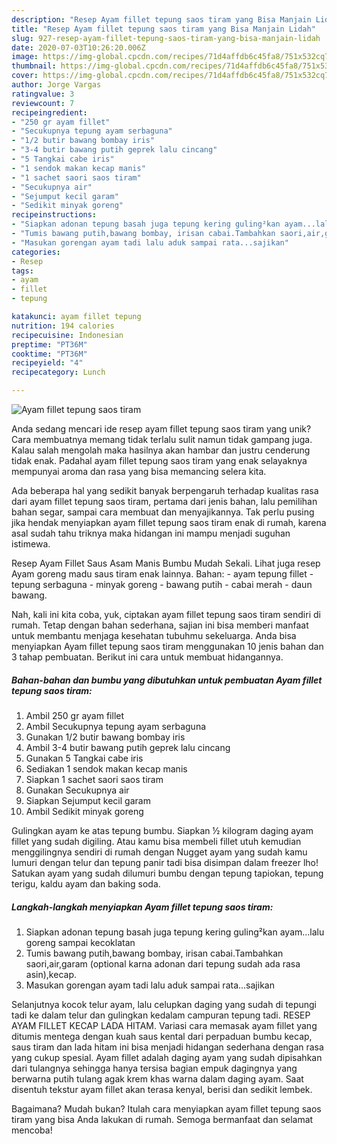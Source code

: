 ```yaml
---
description: "Resep Ayam fillet tepung saos tiram yang Bisa Manjain Lidah"
title: "Resep Ayam fillet tepung saos tiram yang Bisa Manjain Lidah"
slug: 927-resep-ayam-fillet-tepung-saos-tiram-yang-bisa-manjain-lidah
date: 2020-07-03T10:26:20.006Z
image: https://img-global.cpcdn.com/recipes/71d4affdb6c45fa8/751x532cq70/ayam-fillet-tepung-saos-tiram-foto-resep-utama.jpg
thumbnail: https://img-global.cpcdn.com/recipes/71d4affdb6c45fa8/751x532cq70/ayam-fillet-tepung-saos-tiram-foto-resep-utama.jpg
cover: https://img-global.cpcdn.com/recipes/71d4affdb6c45fa8/751x532cq70/ayam-fillet-tepung-saos-tiram-foto-resep-utama.jpg
author: Jorge Vargas
ratingvalue: 3
reviewcount: 7
recipeingredient:
- "250 gr ayam fillet"
- "Secukupnya tepung ayam serbaguna"
- "1/2 butir bawang bombay iris"
- "3-4 butir bawang putih geprek lalu cincang"
- "5 Tangkai cabe iris"
- "1 sendok makan kecap manis"
- "1 sachet saori saos tiram"
- "Secukupnya air"
- "Sejumput kecil garam"
- "Sedikit minyak goreng"
recipeinstructions:
- "Siapkan adonan tepung basah juga tepung kering guling²kan ayam...lalu goreng sampai kecoklatan"
- "Tumis bawang putih,bawang bombay, irisan cabai.Tambahkan saori,air,garam (optional karna adonan dari tepung sudah ada rasa asin),kecap."
- "Masukan gorengan ayam tadi lalu aduk sampai rata...sajikan"
categories:
- Resep
tags:
- ayam
- fillet
- tepung

katakunci: ayam fillet tepung 
nutrition: 194 calories
recipecuisine: Indonesian
preptime: "PT36M"
cooktime: "PT36M"
recipeyield: "4"
recipecategory: Lunch

---
```



![Ayam fillet tepung saos tiram](https://img-global.cpcdn.com/recipes/71d4affdb6c45fa8/751x532cq70/ayam-fillet-tepung-saos-tiram-foto-resep-utama.jpg)

Anda sedang mencari ide resep ayam fillet tepung saos tiram yang unik? Cara membuatnya memang tidak terlalu sulit namun tidak gampang juga. Kalau salah mengolah maka hasilnya akan hambar dan justru cenderung tidak enak. Padahal ayam fillet tepung saos tiram yang enak selayaknya mempunyai aroma dan rasa yang bisa memancing selera kita.

Ada beberapa hal yang sedikit banyak berpengaruh terhadap kualitas rasa dari ayam fillet tepung saos tiram, pertama dari jenis bahan, lalu pemilihan bahan segar, sampai cara membuat dan menyajikannya. Tak perlu pusing jika hendak menyiapkan ayam fillet tepung saos tiram enak di rumah, karena asal sudah tahu triknya maka hidangan ini mampu menjadi suguhan istimewa.

Resep Ayam Fillet Saus Asam Manis Bumbu Mudah Sekali. Lihat juga resep Ayam goreng madu saus tiram enak lainnya. Bahan: - ayam tepung fillet - tepung serbaguna - minyak goreng - bawang putih - cabai merah - daun bawang.


Nah, kali ini kita coba, yuk, ciptakan ayam fillet tepung saos tiram sendiri di rumah. Tetap dengan bahan sederhana, sajian ini bisa memberi manfaat untuk membantu menjaga kesehatan tubuhmu sekeluarga. Anda bisa menyiapkan Ayam fillet tepung saos tiram menggunakan 10 jenis bahan dan 3 tahap pembuatan. Berikut ini cara untuk membuat hidangannya.

<!--inarticleads1-->

##### Bahan-bahan dan bumbu yang dibutuhkan untuk pembuatan Ayam fillet tepung saos tiram:

1. Ambil 250 gr ayam fillet
1. Ambil Secukupnya tepung ayam serbaguna
1. Gunakan 1/2 butir bawang bombay iris
1. Ambil 3-4 butir bawang putih geprek lalu cincang
1. Gunakan 5 Tangkai cabe iris
1. Sediakan 1 sendok makan kecap manis
1. Siapkan 1 sachet saori saos tiram
1. Gunakan Secukupnya air
1. Siapkan Sejumput kecil garam
1. Ambil Sedikit minyak goreng


Gulingkan ayam ke atas tepung bumbu. Siapkan ½ kilogram daging ayam fillet yang sudah digiling. Atau kamu bisa membeli fillet utuh kemudian menggilingnya sendiri di rumah dengan Nugget ayam yang sudah kamu lumuri dengan telur dan tepung panir tadi bisa disimpan dalam freezer lho! Satukan ayam yang sudah dilumuri bumbu dengan tepung tapiokan, tepung terigu, kaldu ayam dan baking soda. 

<!--inarticleads2-->

##### Langkah-langkah menyiapkan Ayam fillet tepung saos tiram:

1. Siapkan adonan tepung basah juga tepung kering guling²kan ayam...lalu goreng sampai kecoklatan
1. Tumis bawang putih,bawang bombay, irisan cabai.Tambahkan saori,air,garam (optional karna adonan dari tepung sudah ada rasa asin),kecap.
1. Masukan gorengan ayam tadi lalu aduk sampai rata...sajikan


Selanjutnya kocok telur ayam, lalu celupkan daging yang sudah di tepungi tadi ke dalam telur dan gulingkan kedalam campuran tepung tadi. RESEP AYAM FILLET KECAP LADA HITAM. Variasi cara memasak ayam fillet yang ditumis mentega dengan kuah saus kental dari perpaduan bumbu kecap, saus tiram dan lada hitam ini bisa menjadi hidangan sederhana dengan rasa yang cukup spesial. Ayam fillet adalah daging ayam yang sudah dipisahkan dari tulangnya sehingga hanya tersisa bagian empuk dagingnya yang berwarna putih tulang agak krem khas warna dalam daging ayam. Saat disentuh tekstur ayam fillet akan terasa kenyal, berisi dan sedikit lembek. 

Bagaimana? Mudah bukan? Itulah cara menyiapkan ayam fillet tepung saos tiram yang bisa Anda lakukan di rumah. Semoga bermanfaat dan selamat mencoba!
